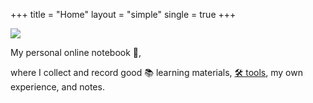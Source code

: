 +++
title = "Home"
layout = "simple"
single = true
+++

<div class="home">
    <img src="/favicon.png">
    <p>My personal online notebook 📓,</p>
    <p>where I collect and record good 📚 learning materials, <a href="/categories/tools/">🛠 tools</a>, my own experience, and notes.</p>
</div>
